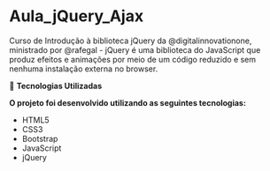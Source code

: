 # Aula_jQuery_Ajax

Curso de Introdução à biblioteca jQuery da @digitalinnovationone, ministrado por @rafegal - jQuery é uma biblioteca do JavaScript que produz efeitos e animações por meio de um código reduzido e sem nenhuma instalação externa no browser.

🚀 **Tecnologias Utilizadas**

**O projeto foi desenvolvido utilizando as seguintes tecnologias:**

- HTML5
- CSS3
- Bootstrap
- JavaScript
- jQuery
